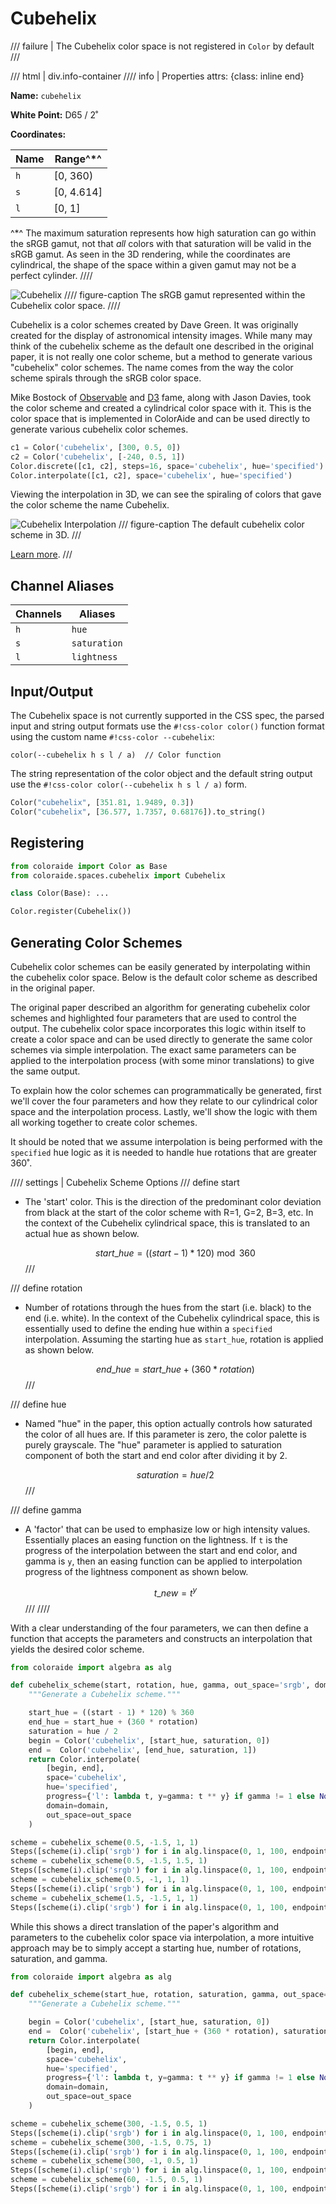 # Cubehelix

/// failure | The Cubehelix color space is not registered in `Color` by default
///

/// html | div.info-container
//// info | Properties
    attrs: {class: inline end}

**Name:** `cubehelix`

**White Point:** D65 / 2˚

**Coordinates:**

Name | Range^\*^
---- | -----
`h`  | [0, 360)
`s`  | [0, 4.614]
`l`  | [0, 1]

^\*^ The maximum saturation represents how high saturation can go within the sRGB gamut, not that _all_ colors with that
saturation will be valid in the sRGB gamut. As seen in the 3D rendering, while the coordinates are cylindrical, the
shape of the space within a given gamut may not be a perfect cylinder.
////

![Cubehelix](../images/cubehelix-3d.png)
//// figure-caption
The sRGB gamut represented within the Cubehelix color space.
////

Cubehelix is a color schemes created by Dave Green. It was originally created for the display of astronomical intensity
images. While many may think of the cubehelix scheme as the default one described in the original paper, it is not
really one color scheme, but a method to generate various "cubehelix" color schemes. The name comes from the way the
color scheme spirals through the sRGB color space.

Mike Bostock of [Observable](https://observablehq.com/) and [D3](https://d3js.org/) fame, along with Jason Davies, took
the color scheme and created a cylindrical color space with it. This is the color space that is implemented in
ColorAide and can be used directly to generate various cubehelix color schemes.

```py play
c1 = Color('cubehelix', [300, 0.5, 0])
c2 = Color('cubehelix', [-240, 0.5, 1])
Color.discrete([c1, c2], steps=16, space='cubehelix', hue='specified')
Color.interpolate([c1, c2], space='cubehelix', hue='specified')
```

Viewing the interpolation in 3D, we can see the spiraling of colors that gave the color scheme the name Cubehelix.

![Cubehelix Interpolation](../images/cubehelix-interpolation.png)
/// figure-caption
The default cubehelix color scheme in 3D.
///

[Learn more](https://arxiv.org/pdf/1108.5083.pdf).
///

## Channel Aliases

Channels | Aliases
-------- | -------
`h`      | `hue`
`s`      | `saturation`
`l`      | `lightness`

## Input/Output

The Cubehelix space is not currently supported in the CSS spec, the parsed input and string output formats use the
`#!css-color color()` function format using the custom name `#!css-color --cubehelix`:

```css-color
color(--cubehelix h s l / a)  // Color function
```

The string representation of the color object and the default string output use the
`#!css-color color(--cubehelix h s l / a)` form.

```py play
Color("cubehelix", [351.81, 1.9489, 0.3])
Color("cubehelix", [36.577, 1.7357, 0.68176]).to_string()
```

## Registering

```py
from coloraide import Color as Base
from coloraide.spaces.cubehelix import Cubehelix

class Color(Base): ...

Color.register(Cubehelix())
```

## Generating Color Schemes

Cubehelix color schemes can be easily generated by interpolating within the cubehelix color space. Below is the default
color scheme as described in the original paper.

The original paper described an algorithm for generating cubehelix color schemes and highlighted four parameters that
are used to control the output. The cubehelix color space incorporates this logic within itself to create a color space
and can be used directly to generate the same color schemes via simple interpolation. The exact same parameters can be
applied to the interpolation process (with some minor translations) to give the same output.

To explain how the color schemes can programmatically be generated, first we'll cover the four parameters and how they
relate to our cylindrical color space and the interpolation process. Lastly, we'll show the logic with them all working
together to create color schemes.

It should be noted that we assume interpolation is being performed with the `specified` hue logic as it is needed to
handle hue rotations that are greater 360˚.

//// settings | Cubehelix Scheme Options
/// define
start

-   The 'start' color. This is the direction of the predominant color deviation from black at the start of the color
    scheme with R=1, G=2, B=3, etc. In the context of the Cubehelix cylindrical space, this is translated to an actual
    hue as shown below.

    $$
    start\_hue = ((start - 1) * 120) \bmod 360
    $$
///

/// define
rotation

-   Number of rotations through the hues from the start (i.e. black) to the end (i.e. white). In the context of the
    Cubehelix cylindrical space, this is essentially used to define the ending hue within a `specified` interpolation.
    Assuming the starting hue as `start_hue`, rotation is applied as shown below.

    $$
    end\_hue = start\_hue + (360 * rotation)
    $$
///

/// define
hue

-   Named "hue" in the paper, this option actually controls how saturated the color of all hues are. If this parameter
    is zero, the color palette is purely grayscale. The "hue" parameter is applied to saturation component of both the
    start and end color after dividing it by 2.

    $$
    saturation = hue / 2
    $$
///

/// define
gamma

-   A 'factor' that can be used to emphasize low or high intensity values. Essentially places an easing function on the
    lightness. If `t` is the progress of the interpolation between the start and end color, and gamma is `y`, then an
    easing function can be applied to interpolation progress of the lightness component as shown below.

    $$
    t\_new = t^y
    $$
///
////

With a clear understanding of the four parameters, we can then define a function that accepts the parameters and
constructs an interpolation that yields the desired color scheme.

```py play
from coloraide import algebra as alg

def cubehelix_scheme(start, rotation, hue, gamma, out_space='srgb', domain=(0, 1)):
    """Generate a Cubehelix scheme."""

    start_hue = ((start - 1) * 120) % 360
    end_hue = start_hue + (360 * rotation)
    saturation = hue / 2
    begin = Color('cubehelix', [start_hue, saturation, 0])
    end =  Color('cubehelix', [end_hue, saturation, 1])
    return Color.interpolate(
        [begin, end],
        space='cubehelix',
        hue='specified',
        progress={'l': lambda t, y=gamma: t ** y} if gamma != 1 else None,
        domain=domain,
        out_space=out_space
    )

scheme = cubehelix_scheme(0.5, -1.5, 1, 1)
Steps([scheme(i).clip('srgb') for i in alg.linspace(0, 1, 100, endpoint=True)])
scheme = cubehelix_scheme(0.5, -1.5, 1.5, 1)
Steps([scheme(i).clip('srgb') for i in alg.linspace(0, 1, 100, endpoint=True)])
scheme = cubehelix_scheme(0.5, -1, 1, 1)
Steps([scheme(i).clip('srgb') for i in alg.linspace(0, 1, 100, endpoint=True)])
scheme = cubehelix_scheme(1.5, -1.5, 1, 1)
Steps([scheme(i).clip('srgb') for i in alg.linspace(0, 1, 100, endpoint=True)])
```

While this shows a direct translation of the paper's algorithm and parameters to the cubehelix color space via
interpolation, a more intuitive approach may be to simply accept a starting hue, number of rotations, saturation,
and gamma.

```py play
from coloraide import algebra as alg

def cubehelix_scheme(start_hue, rotation, saturation, gamma, out_space='srgb', domain=(0, 1)):
    """Generate a Cubehelix scheme."""

    begin = Color('cubehelix', [start_hue, saturation, 0])
    end =  Color('cubehelix', [start_hue + (360 * rotation), saturation, 1])
    return Color.interpolate(
        [begin, end],
        space='cubehelix',
        hue='specified',
        progress={'l': lambda t, y=gamma: t ** y} if gamma != 1 else None,
        domain=domain,
        out_space=out_space
    )

scheme = cubehelix_scheme(300, -1.5, 0.5, 1)
Steps([scheme(i).clip('srgb') for i in alg.linspace(0, 1, 100, endpoint=True)])
scheme = cubehelix_scheme(300, -1.5, 0.75, 1)
Steps([scheme(i).clip('srgb') for i in alg.linspace(0, 1, 100, endpoint=True)])
scheme = cubehelix_scheme(300, -1, 0.5, 1)
Steps([scheme(i).clip('srgb') for i in alg.linspace(0, 1, 100, endpoint=True)])
scheme = cubehelix_scheme(60, -1.5, 0.5, 1)
Steps([scheme(i).clip('srgb') for i in alg.linspace(0, 1, 100, endpoint=True)])
```
